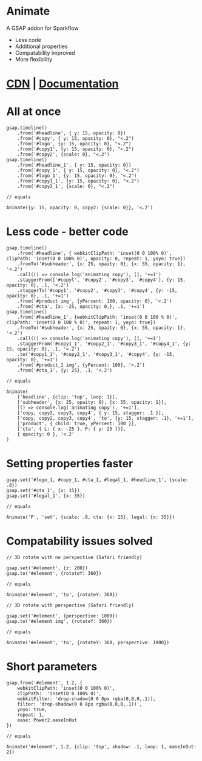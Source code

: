 # Animate
A GSAP addon for Sparkflow
  - Less code
  - Additional properties
  - Compatability improved
  - More flexibility

# [CDN](https://cdn.jsdelivr.net/gh/khudiiash/animate@1.1.3/Animate.js) | [Documentation](https://docs.google.com/document/d/1dgcEFdc2rYj9XGm4GVx2okL93PnzunKSXikvOr7ADTg/edit?usp=sharing)

# All at once
    gsap.timeline()
        .from('#headline', { y: 15, opacity: 0})
        .from('#copy', { y: 15, opacity: 0}, "<.2")
        .from('#logo', {y: 15, opacity: 0}, "<.2")
        .from('#copy1', {y: 15, opacity: 0}, "<.2")
        .from('#copy2', {scale: 0}, "<.2")
    gsap.timeline()
        .from('#headline_1', { y: 15, opacity: 0})
        .from('#copy_1', { y: 15, opacity: 0}, "<.2")
        .from('#logo_1', {y: 15, opacity: 0}, "<.2")
        .from('#copy1_1', {y: 15, opacity: 0}, "<.2")
        .from('#copy2_1', {scale: 0}, "<.2")

    // equals

    Animate({y: 15, opacity: 0, copy2: {scale: 0}}, '<.2')

# Less code - better code

    gsap.timeline()
        .from('#headline', { webkitClipPath: 'inset(0 0 100% 0)', clipPath: 'inset(0 0 100% 0)', opacity: 0, repeat: 1, yoyo: true})
        .fromTo('#subheader', {x: 25, opaity: 0}, {x: 55, opacity: 1}, '<.2')
        .call(() => console.log('animating copy'), [], '+=1')
        .staggerFrom(['#copyl', '#copy2', '#copy3', '#copy4'], {y: 15, opacity: 0}, .1, '<.2')
        .staggerTo('#copy1', '#copy2', '#copy3', '#copy4', {y: -15, opacity: 0}, .1, '+=1')
        .from('#product img', {yPercent: 100, opacity: 0}, '<.2')
        .from('#cta', {x: -25, opacity: 0,}, .1, '+=1')
    gsap.timeline()
        .from('#headline_1', {webkitClipPath: 'inset(0 0 100 % 0)', clipPath: 'inset(0 0 100 % 0)', repeat: 1, yoyo: true})
        .fromTo('#subheader', {x: 25, opaity: 0}, {x: 55, opacity: 1}, '<.2')
        .call(() => console.log('animating copy'), [], '+=1')
        .staggerFrom('#copy1_1', '#copy2_1', '#copy3_1', '#copy4_1', {y: 15, opacity: 0}, .1, '<.2')
        .to('#copy1_1', '#copy2_1', '#copy3_1', '#copy4', {y: -15, opacity: 0}, '+=1')
        .from('#product_1 img', {yPercent: 100}, '<.2')
        .from('#cta_1', {y: 25}, .1, '<.2') 

    // equals

    Animate(
        ['headline', {clip: 'top', loop: 1}],
        ['subheader', {x: 25, opaity: 0}, {x: 55, opacity: 1}],
        [() => console.log('animating copy'), '+=1'],
        ['copy, copy2, copy3, copy4', { y: 15, stagger: .1 }],
        ['copy, copy2, copy3, copy4', 'to', {y: 15, stagger: .1}, '+=1'],
        ['product', { child: true, yPercent: 100 }],
        ['cta', { L: { x: -25 }, P: { y: 25 }}],
        { opacity: 0 }, '<.2'
    )

# Setting properties faster

    gsap.set('#logo_1, #copy_1, #cta_1, #legal_1, #headline_1', {scale: .8})
    gsap.set('#cta_1', {x: 15})
    gsap.set('#legal_1', {x: 35}) 

    // equals

    Animate('P', 'set', {scale: .8, cta: {x: 15}, legal: {x: 35}})

# Compatability issues solved
    // 3D rotate with no perspective (Safari friendly)
    
    gsap.set('#element', {z: 200})
    gsap.to('#element', {rotateY: 360}) 
    
    // equals
    
    Animate('#element', 'to', {rotateY: 360}) 
    
    // 3D rotate with perspective (Safari friendly)
    
    gsap.set('#element', {perspective: 1000})
    gsap.to('#element img', {rotateY: 360}) 

    // equals

    Animate('#element', 'to', {rotateY: 360, perspective: 1000}) 

# Short parameters

    gsap.from('#element', 1.2, {
        webkitClipPath: 'inset(0 0 100% 0)',
        clipPath:  'inset(0 0 100% 0)',
        webkitFilter: 'drop-shadow(0 0 8px rgba(0,0,0,.1)),
        filter: 'drop-shadow(0 0 8px rgba(0,0,0,.1))',
        yoyo: true,
        repeat: 1,
        ease: Power2.easeInOut
    })

    // equals
    
    Animate('#element', 1.2, {clip: 'top', shadow: .1, loop: 1, easeInOut: 2})

